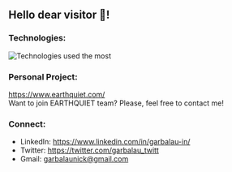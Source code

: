 ## Hello dear visitor 🪷!

### Technologies:

<img width="" src="https://github-readme-stats.vercel.app/api/top-langs/?username=garbalau-github&layout=compact&hide_title=1&card_width=300" alt="Technologies used the most" />

### Personal Project:
https://www.earthquiet.com/
<br>
Want to join EARTHQUIET team? Please, feel free to contact me!

### Connect:

- LinkedIn: https://www.linkedin.com/in/garbalau-in/
- Twitter: https://twitter.com/garbalau_twitt
- Gmail: garbalaunick@gmail.com

<!--
**garbalau-github/garbalau-github** is a ✨ _special_ ✨ repository because its `README.md` (this file) appears on your GitHub profile.

Here are some ideas to get you started:

- 🔭 I’m currently working on ...
- 🌱 I’m currently learning ...
- 👯 I’m looking to collaborate on ...
- 🤔 I’m looking for help with ...
- 💬 Ask me about ...
- 📫 How to reach me: ...
- 😄 Pronouns: ...
- ⚡ Fun fact: ...
-->
